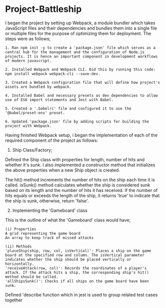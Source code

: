 # Project-Battleship

I began the project by setting up Webpack, a module bundler which takes JavaScript files and their dependencies and bundles them into a single file or multiple files for the purpose of optimizing them for deployment. The steps were as follows;

    1. Ran npm init -y to create a 'package.json' file which serves as a central hub for the management and the configuration of Node.js projects. It is hence an important component in development workflows of modern javascript. 
    
    2. Installed Webpack and Webpack CLI. Did this by running this code: npm install webpack webpack-cli --save-dev.

    3. Created a Webpack configuration file that will define how project's assets are bundled by webpack.

    4. Installed Babel and necessary presets as dev dependencies to allow use of ES6 import statements and Jest with Babel.

    5. Created a '.babelrc' file and configured it to use the '@babel/preset-env' preset.

    6. Updated 'package.json' file by adding scripts for building the project with Webpack.

Having finished Webpack setup, i began the implementation of each of the required component of the project as follows: 

1. Ship Class/Factory;

Defined the Ship class with properties for length, number of hits and whether it's sunk. I also implemented a constructor method that initializes the above properties when a new Ship object is created. 

The hit() method increments the number of hits on the ship each time it is called. isSunk() method calculates whether the ship is considered sunk based on its length and the number of hits it has received. If the number of hits equals or exceeds the length of the ship, it returns 'true' to indicate that the ship is sunk, otherwise, return 'false'. 

2. Implementing the 'Gameboard' class
 
 This is the outline of what the 'Gameboard' class would have;

    (i) Properties
    A grid representing the game board
    An array to keep track of missed attacks
    
    (ii) Methods
    'placeShip(ship, row, col, isVertical)': Places a ship on the game board at the specified row and column. The isVertical parameter indicates whether the ship should be placed vertically or horizontally.
    'receiveAttack(row, col)': Records the coordinates of a player's attack. If the attack hits a ship, the corresponding ship's hit() method should be called.
    'allShipsSunk()': Checks if all ships on the game board have been sunk.

Defined 'describe function which in jest is used to group related test cases together

